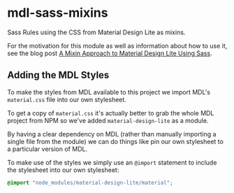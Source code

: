 # mdl-sass-mixins

Sass Rules using the CSS from Material Design Lite as mixins.

For the motivation for this module as well as information about how to use it, see the blog post [A Mixin Approach to Material Design Lite Using Sass][mixin post].

[mixin post]: <http://bit.ly/1LPY2GT>

## Adding the MDL Styles

To make the styles from MDL available to this project we import MDL's `material.css` file into our own stylesheet.

To get a copy of `material.css` it's actually better to grab the whole MDL project from NPM so we've added `material-design-lite` as a module.

By having a clear dependency on MDL (rather than manually importing a single file from the module) we can do things like pin our own stylesheet to a particular version of MDL.

To make use of the styles we simply use an `@import` statement to include the stylesheet into our own stylesheet:

```css
@import "node_modules/material-design-lite/material";
```
